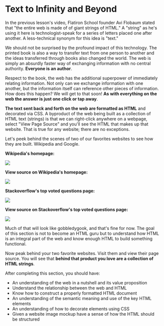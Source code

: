 # Text to Infinity and Beyond

In the previous lesson's video, Flatiron School founder Avi Flobaum stated that
"the entire web is made of of giant strings of HTML." A "string" as he's using
it here is technologist-speak for a series of letters placed one after another.
A less-technical synonym for this idea is "text."

We should not be surprised by the profound impact of this technology. The
printed book is also a way to transfer text from one person to another and the
ideas transferred through books also changed the world. The web is simply an
absurdly faster way of exchanging information with no central authority.
**Everyone is an author**.

Respect to the book, the web has the additional superpower of immediately
relating information. Not only can we  exchange information with one another,
but the information itself can reference other pieces of information. How does
this happen? We will get to that soon! **As with everything on the web the
answer is just one click or tap away**.

**The text sent back and forth on the web are formatted as HTML** and decorated
via CSS. A byproduct of the web being built as a collection of HTML text
(strings) is that we can right-click anywhere on a webpage, select "View Page
Source" and you'll see the HTML that makes up that website. That is true for
any website; there are no exceptions.

Let's peek behind the scenes of two of our favorites websites to see how they
are built. Wikipedia and Google.

**Wikipedia's homepage:**

![](https://curriculum-content.s3.amazonaws.com/web-development/wikipedia.jpeg)


**View source on Wikipedia's homepage:**

![](https://curriculum-content.s3.amazonaws.com/web-development/wikipedia-view-source.jpeg)


**Stackoverflow's top voted questions page:**


![](https://curriculum-content.s3.amazonaws.com/web-development/stackoverflow.jpeg)


**View source on Stackoverflow's top voted questions page:**

![](https://curriculum-content.s3.amazonaws.com/web-development/stackoverflow-viewsource-updated.jpeg)

Much of that will look like gobbledygook, and that's fine for now. The goal of
this section is not to become an HTML guru but to understand how HTML is an
integral part of the web and know enough HTML to build something functional.

Now peak behind your two favorite websites. Visit them and view their page
source. You will see that **behind that product you love are a collection of
HTML strings**.

After completing this section, you should have:

- An understanding of the web in a nutshell and its value proposition
- Understand the relationship between the web and HTML
- Know how to construct a properly formatted HTML document
- An understanding of the semantic meaning and use of the key HTML elements
- An understanding of how to decorate elements using CSS
- Given a website image mockup have a sense of how the HTML should be structured 
